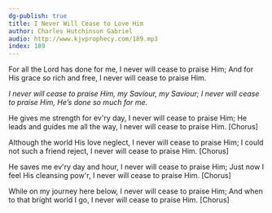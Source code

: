 ```yaml
---
dg-publish: true
title: I Never Will Cease to Love Him
author: Charles Hutchinson Gabriel
audio: http://www.kjvprophecy.com/189.mp3
index: 189
---
```


For all the Lord has done for me,
I never will cease to praise Him;
And for His grace so rich and free,
I never will cease to praise Him.

*I never will cease to praise Him,
my Saviour, my Saviour;
I never will cease to praise Him,
He’s done so much for me.*

He gives me strength for ev'ry day,
I never will cease to praise Him;
He leads and guides me all the way,
I never will cease to praise Him. [Chorus]

Although the world His love neglect,
I never will cease to praise Him;
I could not such a friend reject,
I never will cease to praise Him. [Chorus]

He saves me ev'ry day and hour,
I never will cease to praise Him;
Just now I feel His cleansing pow'r,
I never will cease to praise Him. [Chorus]

While on my journey here below,
I never will cease to praise Him;
And when to that bright world I go,
I never will cease to praise Him. [Chorus]